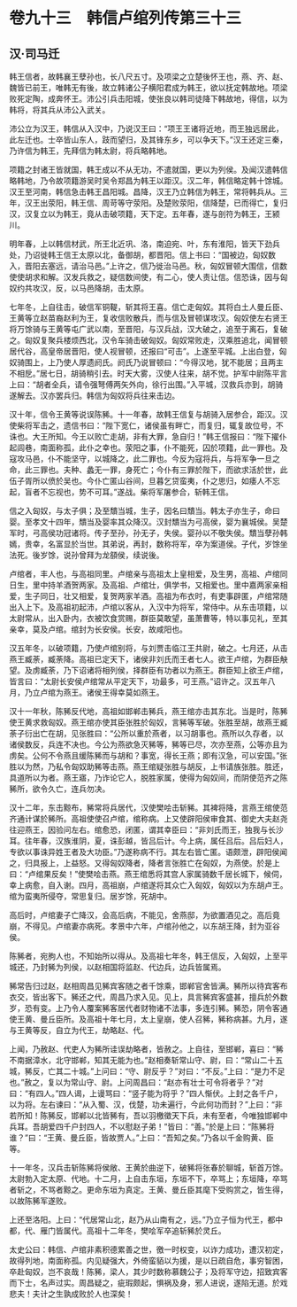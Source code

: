 # 卷九十三　韩信卢绾列传第三十三
## 汉·司马迁
韩王信者，故韩襄王孽孙也，长八尺五寸。及项梁之立楚後怀王也，燕、齐、赵、魏皆已前王，唯韩无有後，故立韩诸公子横阳君成为韩王，欲以抚定韩故地。项梁败死定陶，成奔怀王。沛公引兵击阳城，使张良以韩司徒降下韩故地，得信，以为韩将，将其兵从沛公入武关。    
    
沛公立为汉王，韩信从入汉中，乃说汉王曰：“项王王诸将近地，而王独远居此，此左迁也。士卒皆山东人，跂而望归，及其锋东乡，可以争天下。”汉王还定三秦，乃许信为韩王，先拜信为韩太尉，将兵略韩地。    
    
项籍之封诸王皆就国，韩王成以不从无功，不遣就国，更以为列侯。及闻汉遣韩信略韩地，乃令故项籍游吴时吴令郑昌为韩王以距汉。汉二年，韩信略定韩十馀城。汉王至河南，韩信急击韩王昌阳城。昌降，汉王乃立韩信为韩王，常将韩兵从。三年，汉王出荥阳，韩王信、周苛等守荥阳。及楚败荥阳，信降楚，已而得亡，复归汉，汉复立以为韩王，竟从击破项籍，天下定。五年春，遂与剖符为韩王，王颍川。    
    
明年春，上以韩信材武，所王北近巩、洛，南迫宛、叶，东有淮阳，皆天下劲兵处，乃诏徙韩王信王太原以北，备御胡，都晋阳。信上书曰：“国被边，匈奴数入，晋阳去塞远，请治马邑。”上许之，信乃徙治马邑。秋，匈奴冒顿大围信，信数使使胡求和解。汉发兵救之，疑信数间使，有二心，使人责让信。信恐诛，因与匈奴约共攻汉，反，以马邑降胡，击太原。    
    
七年冬，上自往击，破信军铜鞮，斩其将王喜。信亡走匈奴。其将白土人曼丘臣、王黄等立赵苗裔赵利为王，复收信败散兵，而与信及冒顿谋攻汉。匈奴使左右贤王将万馀骑与王黄等屯广武以南，至晋阳，与汉兵战，汉大破之，追至于离石，复破之。匈奴复聚兵楼烦西北，汉令车骑击破匈奴。匈奴常败走，汉乘胜追北，闻冒顿居代谷，高皇帝居晋阳，使人视冒顿，还报曰“可击”。上遂至平城。上出白登，匈奴骑围上，上乃使人厚遗阏氏。阏氏乃说冒顿曰：“今得汉地，犹不能居；且两主不相戹。”居七日，胡骑稍引去。时天大雾，汉使人往来，胡不觉。护军中尉陈平言上曰：“胡者全兵，请令强弩傅两矢外向，徐行出围。”入平城，汉救兵亦到，胡骑遂解去。汉亦罢兵归。韩信为匈奴将兵往来击边。    
    
汉十年，信令王黄等说误陈豨。十一年春，故韩王信复与胡骑入居参合，距汉。汉使柴将军击之，遗信书曰：“陛下宽仁，诸侯虽有畔亡，而复归，辄复故位号，不诛也。大王所知。今王以败亡走胡，非有大罪，急自归！”韩王信报曰：“陛下擢仆起闾巷，南面称孤，此仆之幸也。荥阳之事，仆不能死，囚於项籍，此一罪也。及寇攻马邑，仆不能坚守，以城降之，此二罪也。今反为寇将兵，与将军争一旦之命，此三罪也。夫种、蠡无一罪，身死亡；今仆有三罪於陛下，而欲求活於世，此伍子胥所以偾於吴也。今仆亡匿山谷间，旦暮乞贷蛮夷，仆之思归，如痿人不忘起，盲者不忘视也，势不可耳。”遂战。柴将军屠参合，斩韩王信。    
    
信之入匈奴，与太子俱；及至穨当城，生子，因名曰穨当。韩太子亦生子，命曰婴。至孝文十四年，穨当及婴率其众降汉。汉封穨当为弓高侯，婴为襄城侯。吴楚军时，弓高侯功冠诸将。传子至孙，孙无子，失侯。婴孙以不敬失侯。穨当孽孙韩嫣，贵幸，名富显於当世。其弟说，再封，数称将军，卒为案道侯。子代，岁馀坐法死。後岁馀，说孙曾拜为龙頟侯，续说後。    
    
卢绾者，丰人也，与高祖同里。卢绾亲与高祖太上皇相爱，及生男，高祖、卢绾同日生，里中持羊酒贺两家。及高祖、卢绾壮，俱学书，又相爱也。里中嘉两家亲相爱，生子同日，壮又相爱，复贺两家羊酒。高祖为布衣时，有吏事辟匿，卢绾常随出入上下。及高祖初起沛，卢绾以客从，入汉中为将军，常侍中。从东击项籍，以太尉常从，出入卧内，衣被饮食赏赐，群臣莫敢望，虽萧曹等，特以事见礼，至其亲幸，莫及卢绾。绾封为长安侯。长安，故咸阳也。    
    
汉五年冬，以破项籍，乃使卢绾别将，与刘贾击临江王共尉，破之。七月还，从击燕王臧荼，臧荼降。高祖已定天下，诸侯非刘氏而王者七人。欲王卢绾，为群臣觖望。及虏臧荼，乃下诏诸将相列侯，择群臣有功者以为燕王。群臣知上欲王卢绾，皆言曰：“太尉长安侯卢绾常从平定天下，功最多，可王燕。”诏许之。汉五年八月，乃立卢绾为燕王。诸侯王得幸莫如燕王。    
    
汉十一年秋，陈豨反代地，高祖如邯郸击豨兵，燕王绾亦击其东北。当是时，陈豨使王黄求救匈奴。燕王绾亦使其臣张胜於匈奴，言豨等军破。张胜至胡，故燕王臧荼子衍出亡在胡，见张胜曰：“公所以重於燕者，以习胡事也。燕所以久存者，以诸侯数反，兵连不决也。今公为燕欲急灭豨等，豨等已尽，次亦至燕，公等亦且为虏矣。公何不令燕且缓陈豨而与胡和？事宽，得长王燕；即有汉急，可以安国。”张胜以为然，乃私令匈奴助豨等击燕。燕王绾疑张胜与胡反，上书请族张胜。胜还，具道所以为者。燕王寤，乃诈论它人，脱胜家属，使得为匈奴间，而阴使范齐之陈豨所，欲令久亡，连兵勿决。    
    
汉十二年，东击黥布，豨常将兵居代，汉使樊哙击斩豨。其裨将降，言燕王绾使范齐通计谋於豨所。高祖使使召卢绾，绾称病。上又使辟阳侯审食其、御史大夫赵尧往迎燕王，因验问左右。绾愈恐，闭匿，谓其幸臣曰：“非刘氏而王，独我与长沙耳。往年春，汉族淮阴，夏，诛彭越，皆吕后计。今上病，属任吕后。吕后妇人，专欲以事诛异姓王者及大功臣。”乃遂称病不行。其左右皆亡匿。语颇泄，辟阳侯闻之，归具报上，上益怒。又得匈奴降者，降者言张胜亡在匈奴，为燕使。於是上曰：“卢绾果反矣！”使樊哙击燕。燕王绾悉将其宫人家属骑数千居长城下，候伺，幸上病愈，自入谢。四月，高祖崩，卢绾遂将其众亡入匈奴，匈奴以为东胡卢王。绾为蛮夷所侵夺，常思复归。居岁馀，死胡中。    
    
高后时，卢绾妻子亡降汉，会高后病，不能见，舍燕邸，为欲置酒见之。高后竟崩，不得见。卢绾妻亦病死。孝景中六年，卢绾孙他之，以东胡王降，封为亚谷侯。    
    
陈豨者，宛朐人也，不知始所以得从。及高祖七年冬，韩王信反，入匈奴，上至平城还，乃封豨为列侯，以赵相国将监赵、代边兵，边兵皆属焉。    
    
豨常告归过赵，赵相周昌见豨宾客随之者千馀乘，邯郸官舍皆满。豨所以待宾客布衣交，皆出客下。豨还之代，周昌乃求入见。见上，具言豨宾客盛甚，擅兵於外数岁，恐有变。上乃令人覆案豨客居代者财物诸不法事，多连引豨。豨恐，阴令客通使王黄、曼丘臣所。及高祖十年七月，太上皇崩，使人召豨，豨称病甚。九月，遂与王黄等反，自立为代王，劫略赵、代。    
    
上闻，乃赦赵、代吏人为豨所诖误劫略者，皆赦之。上自往，至邯郸，喜曰：“豨不南据漳水，北守邯郸，知其无能为也。”赵相奏斩常山守、尉，曰：“常山二十五城，豨反，亡其二十城。”上问曰：“守、尉反乎？”对曰：“不反。”上曰：“是力不足也。”赦之，复以为常山守、尉。上问周昌曰：“赵亦有壮士可令将者乎？”对曰：“有四人。”四人谒，上谩骂曰：“竖子能为将乎？”四人惭伏。上封之各千户，以为将。左右谏曰：“从入蜀、汉，伐楚，功未遍行，今此何功而封？”上曰：“非若所知！陈豨反，邯郸以北皆豨有，吾以羽檄徵天下兵，未有至者，今唯独邯郸中兵耳。吾胡爱四千户封四人，不以慰赵子弟！”皆曰：“善。”於是上曰：“陈豨将谁？”曰：“王黄、曼丘臣，皆故贾人。”上曰：“吾知之矣。”乃各以千金购黄、臣等。    
    
十一年冬，汉兵击斩陈豨将侯敞、王黄於曲逆下，破豨将张春於聊城，斩首万馀。太尉勃入定太原、代地。十二月，上自击东垣，东垣不下，卒骂上；东垣降，卒骂者斩之，不骂者黥之。更命东垣为真定。王黄、曼丘臣其麾下受购赏之，皆生得，以故陈豨军遂败。    
    
上还至洛阳。上曰：“代居常山北，赵乃从山南有之，远。”乃立子恒为代王，都中都，代、雁门皆属代。高祖十二年冬，樊哙军卒追斩豨於灵丘。    
    
太史公曰：韩信、卢绾非素积德累善之世，徼一时权变，以诈力成功，遭汉初定，故得列地，南面称孤。内见疑强大，外倚蛮貊以为援，是以日疏自危，事穷智困，卒赴匈奴，岂不哀哉！陈豨，梁人，其少时数称慕魏公子；及将军守边，招致宾客而下士，名声过实。周昌疑之，疵瑕颇起，惧祸及身，邪人进说，遂陷无道。於戏悲夫！夫计之生孰成败於人也深矣！    
    
